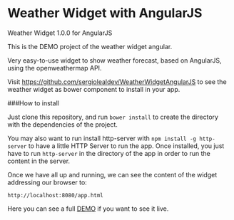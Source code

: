 # Weather Widget with AngularJS
Weather Widget 1.0.0 for AngularJS

This is the DEMO project of the weather widget angular.

Very easy-to-use widget to show weather forecast, based on AngularJS, using the openweathermap API.

Visit https://github.com/sergiolealdev/WeatherWidgetAngularJS to see the weather widget as bower component to install in your app.

###How to install

Just clone this repository, and run `bower install` to create the directory with the dependencies of the project.

You may also want to run install http-server with `npm install -g http-server` to have a little HTTP Server to run the app. Once installed, you just have to run `http-server` in the directory of the app in order to run the content in the server.

Once we have all up and running, we can see the content of the widget addressing our browser to:

`http://localhost:8080/app.html`

Here you can see a full [DEMO](http://www.sergiolealdev.com/WeatherWidget/app.html) if you want to see it live.
